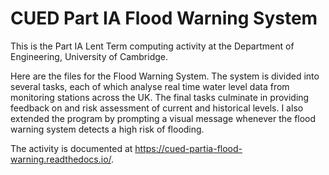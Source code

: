 # CUED Part IA Flood Warning System

This is the Part IA Lent Term computing activity at the Department of
Engineering, University of Cambridge.

Here are the files for the Flood Warning System. The system is divided into several tasks, each of which analyse real time water level data from monitoring stations across the UK. The final tasks culminate in providing feedback on and risk assessment of current and historical levels. I also extended the program by prompting a visual message whenever the flood warning system detects a high risk of flooding.

The activity is documented at
https://cued-partia-flood-warning.readthedocs.io/.
